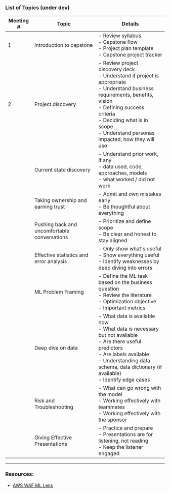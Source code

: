 ### List of Topics (under dev)

| Meeting #     | Topic      | Details |
| ----------- | ----------- | ----------- |
| 1 | Introduction to capstone     | - Review syllabus <br> - Capstone flow <br> - Project plan template <br> - Capstone project tracker |
| 2 | Project discovery | - Review project discovery deck <br> - Understand if project is appropriate <br> - Understand business requirements, benefits, vision <br> - Defining success criteria <br> - Deciding what is in scope <br>  - Understand personas impacted, how they will use |
| | Current state discovery | - Understand prior work, if any <br> - data used, code, approaches, models <br> - what worked / did not work|
| |  Taking ownership and earning trust  | - Admit and own mistakes early <br> - Be thoughtful about everything  |
| | Pushing back and uncomfortable conversations     |  - Prioritize and define scope <br> - Be clear and honest to stay aligned |
| |  Effective statistics and error analysis  |  - Only show what's useful <br> - Show everything useful <br> - Identify weaknesses by deep diving into errors  |
| | ML Problem Framing | - Define the ML task based on the business question <br>  - Review the literature <br> - Optimization objective <br> - Important metrics|
| | Deep dive on data     | - What data is available now <br> - What data is necessary but not available <br> - Are there useful predictors <br> - Are labels available <br> - Understanding data schema, data dictionary (if available) <br> - Identify edge cases|
| | Risk and Troubleshooting | - What can go wrong with the model <br> - Working effectively with teammates <br> - Working effectively with the sponsor|
| | Giving Effective Presentations | - Practice and prepare <br> - Presentations are for listening, not reading <br> - Keep the listener engaged |

---


### Resources:

- [AWS WAF ML Lens](https://docs.aws.amazon.com/pdfs/wellarchitected/latest/machine-learning-lens/wellarchitected-machine-learning-lens.pdf)

